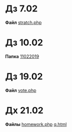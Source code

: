 # Дз 7.02
**Файл** [stratch.php](https://github.com/nikita8941109/Proba/blob/master/scratch.php)

# Дз 10.02
**Папка** [11022019](https://github.com/nikita8941109/Proba/tree/master/11022019)

# Дз 19.02
**Файл** [vote.php](https://github.com/nikita8941109/Proba/blob/master/vote.php)

# Дх 21.02
**Файлы** [homework.php](https://github.com/nikita8941109/Proba/blob/master/homework.php)
[q.html](https://github.com/nikita8941109/Proba/blob/master/q.html)
